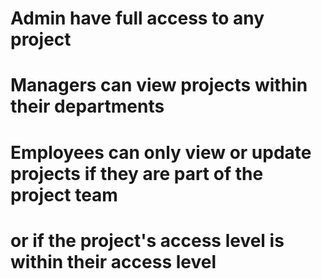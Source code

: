 # Admin have full access to any project
# Managers can view projects within their departments

# Employees can only view or update projects if they are part of the project team
# or if the project's access level is within their access level

